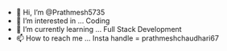 - 👋 Hi, I’m @Prathmesh5735
- 👀 I’m interested in ... Coding
- 🌱 I’m currently learning ... Full Stack Development
- 📫 How to reach me ... Insta handle = prathmeshchaudhari67

<!---
Prathmesh5735/Prathmesh5735 is a ✨ special ✨ repository because its `README.md` (this file) appears on your GitHub profile.
You can click the Preview link to take a look at your changes.
--->
